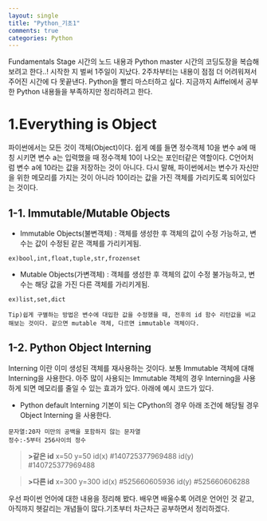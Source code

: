 ```yaml
---
layout: single
title: "Python_기초1"
comments: true
categories: Python
---
```

Fundamentals Stage 시간의 노드 내용과 Python master 시간의 코딩도장을 복습해보려고 한다..! 시작한 지 벌써 1주일이 지났다. 2주차부터는 내용이 점점 더 어려워져서 주어진 시간에 다 못끝낸다. Python을 빨리 마스터하고 싶다.
지금까지 Aiffel에서 공부한 Python 내용들을 부족하지만 정리하려고 한다.

# 1.Everything is Object
파이썬에서는 모든 것이 객체(Object)이다. 쉽게 예를 들면 정수객체 10을 변수 a에 매칭 시키면 변수 a는 입력했을 때 정수객체 10이 나오는 포인터같은 역할이다. C언어처럼 변수 a에 10라는 값을 저장하는 것이 아니다. 다시 말해, 파이썬에서는 변수가 자신만을 위한 메모리를 가지는 것이 아니라 10이라는 값을 가진 객체를 가리키도록 되어있다는 것이다. 

## 1-1. Immutable/Mutable Objects
- Immutable Objects(불변객체) : 객체를 생성한 후 객체의 값이 수정 가능하고, 변수는 값이 수정된 같은 객체를 가리키게됨. 
```
ex)bool,int,float,tuple,str,frozenset
```
- Mutable Objects(가변객체) : 객체를 생성한 후 객체의 값이 수정 불가능하고, 변수는 해당 값을 가진 다른 객체를 가리키게됨.
```
ex)list,set,dict
```
```
Tip)쉽게 구별하는 방법은 변수에 대입한 값을 수정했을 때, 전후의 id 함수 리턴값을 비교해보는 것이다. 같으면 mutable 객체, 다르면 immutable 객체이다. 
```

## 1-2. Python Object Interning
Interning 이란 이미 생성된 객체를 재사용하는 것이다. 보통 Immutable 객체에 대해 Interning을 사용한다. 아주 많이 사용되는 Immutable 객체의 경우 Interning을 사용하게 되면 메모리를 줄일 수 있는 효과가 있다. 아래에 예시 코드가 있다.

- Python default Interning
기본이 되는 CPython의 경우 아래 조건에 해당될 경우 Object Interning 을 사용한다.
```
문자열:20자 미만의 공백을 포함하지 않는 문자열
정수:-5부터 256사이의 정수
```

> **>같은 id**
x=50
y=50
id(x) #140725377969488
id(y) #140725377969488

> **>다른 id**
x=300
y=300
id(x) #525660605936
id(y) #525660606288

우선 파이썬 언어에 대한 내용을 정리해 봤다. 배우면 배울수록 어려운 언어인 것 같고, 아직까지 헷갈리는 개념들이 많다.기초부터 차근차근 공부하면서 정리하겠다.
